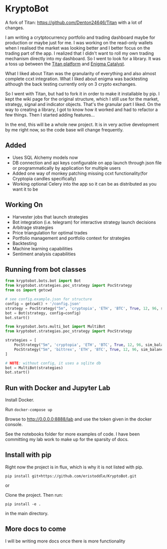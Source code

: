 # KryptoBot

A fork of Titan: https://github.com/Denton24646/Titan with a lot of changes.

I am writing a crytptocurrency portfolio and trading dashboard maybe for production or maybe just for me. I was working on the read-only wallets when I realised the market was looking better and I better focus on the trading part of the app. I realized that I didn't want to roll my own trading mechanism directly into my dashboard. So I went to look for a library. It was a toss up between the [Titan platform](https://github.com/Denton24646/Titan) and [Enigma Catalyst](https://github.com/enigmampc/catalyst).

What I liked about Titan was the granularity of everything and also almost complete ccxt integration. What I liked about enigma was backtesting although the back testing currently only on 3 crypto exchanges.

So I went with Titan, but had to fork it in order to make it installable by pip. I kept the wiki page for the original structure, which I still use for the market, strategy, signal and indicator objects. That's the granular part I liked. On the way to creating a library, I got to know how it worked and had to refactor a few things. Then I started adding features...

In the end, this will be a whole new project. It is in very active development by me right now, so the code base will change frequently.

## Added

- Uses SQL Alchemy models now
- DB connection and api keys configurable on app launch through json file or programmatically by application for multiple users
- Added one way of monkey patching missing ccxt functionality(for Cryptopia candles specifically)
- Working optional Celery into the app so it can be as distributed as you want it to be

## Working On

- Harvester jobs that launch strategies
- Bot integration (i.e. telegram) for interactive strategy launch decisions
- Arbitrage strategies
- Price triangulation for optimal trades
- Portfolio management and portfolio context for strategies
- Backtesting
- Machine learning capabilities
- Sentiment analysis capabilities

## Running from bot classes

```python
from kryptobot.bots.bot import Bot
from kryptobot.strategies.poc_strategy import PocStrategy
from os import getcwd

# see config.example.json for structure
config = getcwd() + '/config.json'
strategy = PocStrategy("5m", 'cryptopia', 'ETH', 'BTC', True, 12, 96, sim_balance=10)
bot = Bot(strategy, config=config)
bot.start()

```



```python
from kryptobot.bots.multi_bot import MultiBot
from kryptobot.strategies.poc_strategy import PocStrategy

strategies = [
    PocStrategy("5m", 'cryptopia', 'ETH', 'BTC', True, 12, 96, sim_balance=10),
    PocStrategy("5m", 'bittrex', 'ETH', 'BTC', True, 12, 96, sim_balance=10)
]

# NOTE: without config, it uses a sqlite db
bot = MultiBot(strategies)
bot.start()

```

## Run with Docker and Jupyter Lab

Install Docker.

Run `docker-compose up`

Browse to http://0.0.0.0:8888/lab and use the token given in the docker console.

See the notebooks folder for more examples of code. I have been committing my lab work to make up for the sparsity of docs.

## Install with pip

Right now the project is in flux, which is why it is not listed with pip.

`pip install git+https://github.com/eristoddle/KryptoBot.git`

or

Clone the project. Then run:

`pip install -e .`

in the main directory.

## More docs to come

I will be writing more docs once there is more functionality
